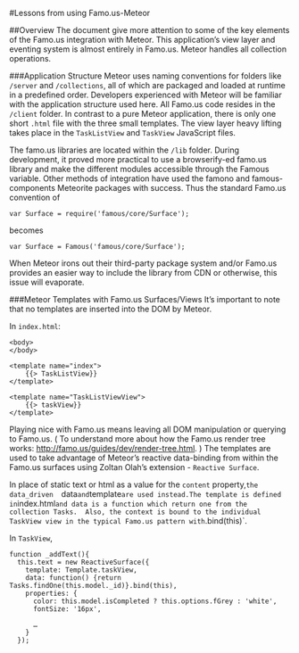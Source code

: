 #Lessons from using Famo.us-Meteor


##Overview
The document give more attention to some of the key elements of the Famo.us integration with Meteor. This application’s view layer and eventing system is almost entirely in Famo.us. Meteor handles all collection operations.  

###Application Structure
Meteor uses naming conventions for folders like `/server` and `/collections`, all of which are  packaged and loaded at runtime in a predefined order. Developers experienced with Meteor will be familiar with the application structure used here.  All Famo.us code resides in the `/client` folder. In contrast to a pure Meteor application, there is only one short `.html` file with the three small templates. The view layer heavy lifting takes place in the `TaskListView` and `TaskView` JavaScript files. 

The famo.us libraries are located within the `/lib` folder. During development, it proved more practical to use a browserify-ed famo.us library and make the different modules accessible through the Famous variable. Other methods of integration have used the famono  and  famous-components Meteorite packages with success. Thus the standard Famo.us convention of

```
var Surface = require('famous/core/Surface');
```
becomes

```
var Surface = Famous('famous/core/Surface');
``` 

When Meteor irons out their  third-party package system and/or Famo.us provides an easier way to include the library from CDN or otherwise, this issue will evaporate. 

###Meteor Templates with Famo.us Surfaces/Views
It’s important to note that no templates are inserted into the DOM by Meteor. 

In `index.html`:

```
<body>
</body>

<template name="index">
	{{> TaskListView}}
</template>

<template name="TaskListViewView">
	{{> taskView}}
</template>

```

Playing nice with Famo.us means leaving all DOM manipulation or querying to Famo.us. ( To understand more about how the Famo.us render tree works:  http://famo.us/guides/dev/render-tree.html. ) The templates are used to take advantage of Meteor’s reactive data-binding from within the Famo.us surfaces using Zoltan Olah’s extension - `Reactive Surface`. 

In place of static text or html as a value for the `content` property,`the data_driven  `data` and `template` are used instead.The template is defined in `index.html` and data is a function which return one from the collection Tasks.  Also, the context is bound to the individual TaskView view in the typical Famo.us pattern with `.bind(this)`. 

In `TaskView`, 

```
function _addText(){
  this.text = new ReactiveSurface({
    template: Template.taskView,
    data: function() {return Tasks.findOne(this.model._id)}.bind(this),
    properties: {
      color: this.model.isCompleted ? this.options.fGrey : 'white',
      fontSize: '16px',
   
      …
    }
  });
```

